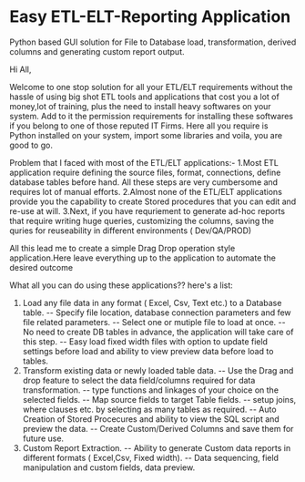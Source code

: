 # Easy ETL-ELT-Reporting Application
Python based GUI solution for File to Database load, transformation, derived columns and generating custom report output.

Hi All,

Welcome to one stop solution for all your ETL/ELT requirements without the hassle of using big shot ETL tools and applications that cost you a lot of money,lot of training, plus the need to install heavy softwares on your system. Add to it the permission requirements for installing these softwares if you belong to one of those reputed IT Firms.
Here all you require is Python installed on your system, import some libraries and voila, you are good to go.

Problem that I faced with most of the ETL/ELT applications:-
1.Most ETL application require defining the source files, format, connections, define database tables before hand. All these steps are very cumbersome and requires lot of manual efforts.
2.Almost none of the ETL/ELT applications provide you the capability to create Stored procedures that you can edit and re-use at will.
3.Next, if you have requriement to generate ad-hoc reports that require writing huge queries, customizing the columns, saving the quries for reuseability in different environments ( Dev/QA/PROD)

All this lead me to create a simple Drag Drop operation style application.Here leave everything up to the application to automate the desired outcome

What all you can do using these applications?? here's a list:
1. Load any file data in any format ( Excel, Csv, Text etc.) to a Database table.
   -- Specify file location, database connection parameters and few file related parameters.
   -- Select one or mutiple file to load at once.
   -- No need to create DB tables in advance, the application will take care of this step.
   -- Easy load fixed width files with option to update field settings before load and ability to view preview data before load to tables.
 2. Transform existing data or newly loaded table data.
   -- Use the Drag and drop feature to select the data field/columns required for data transformation.
   -- type functions and linkages of your choice on the selected fields.
   -- Map source fields to target Table fields.
   -- setup joins, where clauses etc. by selecting as many tables as required.
   -- Auto Creation of Stored Procecures and ability to view the SQL script and preview the data.
   -- Create Custom/Derived Columns and save them for future use.
 3. Custom Report Extraction.
   -- Ability to generate Custom data reports in different formats ( Excel,Csv, Fixed width).
   -- Data sequencing, field manipulation and custom fields, data preview.
